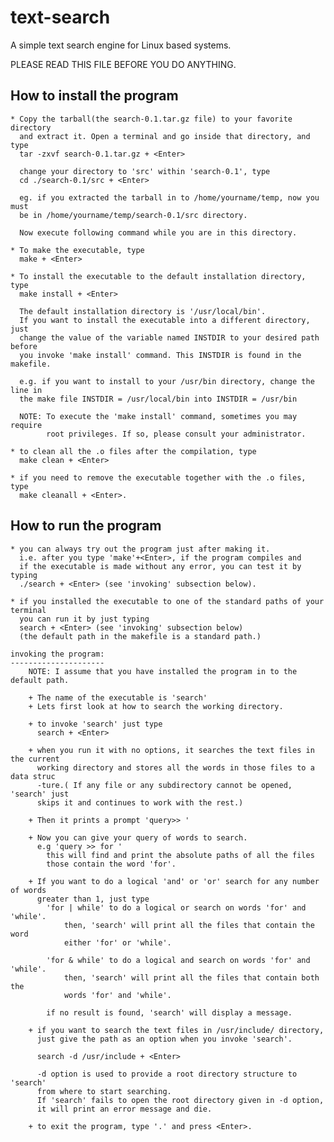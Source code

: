 text-search
===========

A simple text search engine for Linux based systems.

PLEASE READ THIS FILE BEFORE YOU DO ANYTHING.

How to install the program
--------------------------
	* Copy the tarball(the search-0.1.tar.gz file) to your favorite directory 
	  and extract it. Open a terminal and go inside that directory, and type
	  tar -zxvf search-0.1.tar.gz + <Enter>
	  
	  change your directory to 'src' within 'search-0.1', type
	  cd ./search-0.1/src + <Enter>
	  
	  eg. if you extracted the tarball in to /home/yourname/temp, now you must
	  be in /home/yourname/temp/search-0.1/src directory.
	
	  Now execute following command while you are in this directory.
	  
	* To make the executable, type
	  make + <Enter>
	  
	* To install the executable to the default installation directory, type
	  make install + <Enter>
	  
	  The default installation directory is '/usr/local/bin'.
	  If you want to install the executable into a different directory, just
	  change the value of the variable named INSTDIR to your desired path before
	  you invoke 'make install' command. This INSTDIR is found in the makefile.
	  
	  e.g. if you want to install to your /usr/bin directory, change the line in
	  the make file INSTDIR = /usr/local/bin into INSTDIR = /usr/bin
	  
	  NOTE: To execute the 'make install' command, sometimes you may require
	  		root privileges. If so, please consult your administrator.
	  		
	* to clean all the .o files after the compilation, type
	  make clean + <Enter>
	  
	* if you need to remove the executable together with the .o files, type
	  make cleanall + <Enter>.
	  
How to run the program
----------------------
	* you can always try out the program just after making it.
	  i.e. after you type 'make'+<Enter>, if the program compiles and
	  if the executable is made without any error, you can test it by typing
	  ./search + <Enter> (see 'invoking' subsection below).
	  
	* if you installed the executable to one of the standard paths of your terminal
	  you can run it by just typing 
	  search + <Enter> (see 'invoking' subsection below)
	  (the default path in the makefile is a standard path.)
	  
	invoking the program:
	---------------------
		NOTE: I assume that you have installed the program in to the default path.
		
		+ The name of the executable is 'search'
		+ Lets first look at how to search the working directory.
		
		+ to invoke 'search' just type
		  search + <Enter>
		
		+ when you run it with no options, it searches the text files in the current
		  working directory and stores all the words in those files to a data struc
		  -ture.( If any file or any subdirectory cannot be opened, 'search' just 
		  skips it and continues to work with the rest.) 
			
		+ Then it prints a prompt 'query>> '
	    
	    + Now you can give your query of words to search.
	      e.g 'query >> for '
	    	this will find and print the absolute paths of all the files
	    	those contain the word 'for'.
	    	
	    + If you want to do a logical 'and' or 'or' search for any number of words
	      greater than 1, just type
	    	'for | while' to do a logical or search on words 'for' and 'while'.
	    		then, 'search' will print all the files that contain the word
	    		either 'for' or 'while'.
	    	
	    	'for & while' to do a logical and search on words 'for' and 'while'.
	    		then, 'search' will print all the files that contain both the
	    		words 'for' and 'while'.
	    		
	    	if no result is found, 'search' will display a message.
	    	
	    + if you want to search the text files in /usr/include/ directory,
	      just give the path as an option when you invoke 'search'.
	      
	      search -d /usr/include + <Enter>
	      
	      -d option is used to provide a root directory structure to 'search'
	      from where to start searching.
	      If 'search' fails to open the root directory given in -d option, 
	      it will print an error message and die.
	      
	    + to exit the program, type '.' and press <Enter>.
	    	
	
